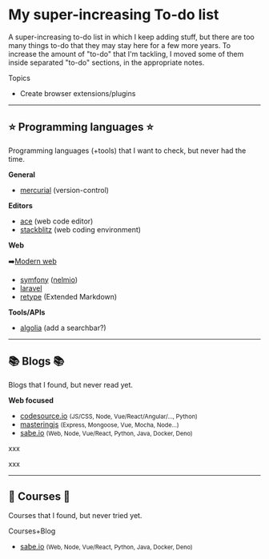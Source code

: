 # My super-increasing To-do list

<div class="row row-cols-md-2"><div>

A super-increasing to-do list in which I keep adding stuff, but there are too many things to-do that they may stay here for a few more years. To increase the amount of "to-do" that I'm tackling, I moved some of them inside separated "to-do" sections, in the appropriate notes.
</div><div>

Topics

* Create browser extensions/plugins
</div></div>

<hr class="sep-both">

## ⭐ Programming languages ⭐

Programming languages (+tools) that I want to check, but never had the time.

<div class="row row-cols-md-2 mt-4"><div>

**General**

* [mercurial](https://www.mercurial-scm.org/) (version-control)

**Editors**

* [ace](https://github.com/ajaxorg/ace) (web code editor)
* [stackblitz](https://stackblitz.com/) (web coding environment)

**Web**

➡️[Modern web](https://modern-web.dev/guides/)

* [symfony](https://symfony.com/) ([nelmio](https://github.com/nelmio/NelmioApiDocBundle))
* [laravel](https://laravel.com/)
* [retype](https://retype.com/) (Extended Markdown)
</div><div>

**Tools/APIs**

* [algolia](https://www.algolia.com/) (add a searchbar?)
</div></div>

<hr class="sep-both">

## 📚 Blogs 📚

Blogs that I found, but never read yet.

<div class="row row-cols-md-3"><div>

**Web focused**

* [codesource.io](https://codesource.io/) <small>(JS/CSS, Node, Vue/React/Angular/..., Python)</small>
* [masteringjs](https://masteringjs.io/) <small>(Express, Mongoose, Vue, Mocha, Node...)</small>
* [sabe.io](https://sabe.io/) <small>(Web, Node, Vue/React, Python, Java, Docker, Deno)</small>
</div><div>

xxx
</div><div>

xxx
</div></div>

<hr class="sep-both">

## 🏫 Courses 🎒

Courses that I found, but never tried yet.

<div class="row row-cols-md-2 mt-4"><div>

Courses+Blog

* [sabe.io](https://sabe.io/) <small>(Web, Node, Vue/React, Python, Java, Docker, Deno)</small>
</div><div>


</div></div>
